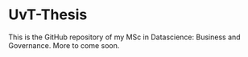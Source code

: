 # UvT-Thesis
This is the GitHub repository of my MSc in Datascience: Business and Governance. More to come soon.
